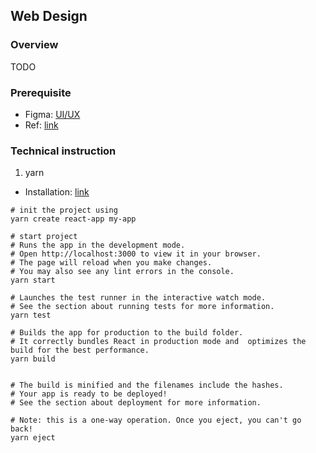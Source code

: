 ## Web Design

### Overview

TODO

### Prerequisite

- Figma: [UI/UX](TBD) 
- Ref: [link](https://docs.google.com/spreadsheets/d/1Hhz58Rsn6zwDblvHAm-gDENzOUu8sEm0cU4GqXvBAZU/edit?usp=sharing)

### Technical instruction

1. yarn
- Installation: [link](https://classic.yarnpkg.com/en/docs/install#windows-stable)
```shell
# init the project using
yarn create react-app my-app

# start project
# Runs the app in the development mode.
# Open http://localhost:3000 to view it in your browser.
# The page will reload when you make changes.
# You may also see any lint errors in the console.
yarn start

# Launches the test runner in the interactive watch mode.
# See the section about running tests for more information.
yarn test

# Builds the app for production to the build folder.
# It correctly bundles React in production mode and  optimizes the build for the best performance.
yarn build


# The build is minified and the filenames include the hashes.
# Your app is ready to be deployed!
# See the section about deployment for more information.

# Note: this is a one-way operation. Once you eject, you can't go back!
yarn eject
```
